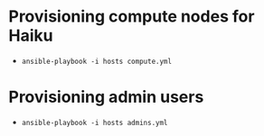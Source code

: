 # Provisioning compute nodes for Haiku

* ```ansible-playbook -i hosts compute.yml``` 

# Provisioning admin users

* ```ansible-playbook -i hosts admins.yml```
